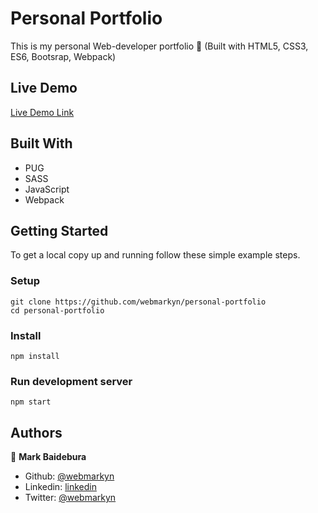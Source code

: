 # Personal Portfolio

This is my personal Web-developer portfolio 💼 (Built with HTML5, CSS3, ES6, Bootsrap, Webpack)

## Live Demo

[Live Demo Link](https://webmarkyn.github.io/personal-portfolio/)

## Built With

- PUG
- SASS
- JavaScript
- Webpack

## Getting Started

To get a local copy up and running follow these simple example steps.

### Setup
    git clone https://github.com/webmarkyn/personal-portfolio
    cd personal-portfolio
### Install
    npm install
### Run development server
    npm start

## Authors

👤 **Mark Baidebura**

- Github: [@webmarkyn](https://github.com/webmarkyn)
- Linkedin: [linkedin](https://www.linkedin.com/in/mark-baidebura/)
- Twitter: [@webmarkyn](https://twitter.com/webmarkyn)


